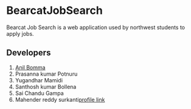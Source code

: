 # BearcatJobSearch

Bearcat Job Search is a web application used by northwest students to apply jobs.

## Developers
1. [Anil Bomma](https://github.com/anil-bomma)
1. Prasanna kumar Potnuru
1. Yugandhar Mamidi
1. Santhosh kumar Bollena
1. Sai Chandu Gampa
1. Mahender reddy surkanti[profile link](https://github.com/Mahender1166)
